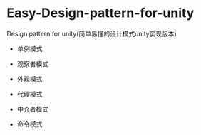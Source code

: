 # Easy-Design-pattern-for-unity
Design pattern for unity(简单易懂的设计模式unity实现版本)

- 单例模式

- 观察者模式

- 外观模式

- 代理模式

- 中介者模式

- 命令模式
